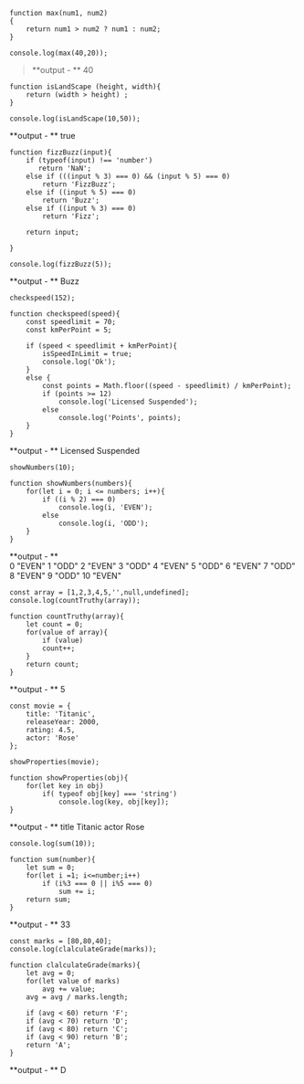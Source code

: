 ```
function max(num1, num2)
{
    return num1 > num2 ? num1 : num2;
}

console.log(max(40,20));
```

> **output - ** 40

```
function isLandScape (height, width){
    return (width > height) ;
}

console.log(isLandScape(10,50));
```

**output - ** true
```
function fizzBuzz(input){
    if (typeof(input) !== 'number')
       return 'NaN';
    else if (((input % 3) === 0) && (input % 5) === 0)
        return 'FizzBuzz';
    else if ((input % 5) === 0)
        return 'Buzz';
    else if ((input % 3) === 0)
        return 'Fizz';
    
    return input;  
    
}

console.log(fizzBuzz(5));
```
**output - ** Buzz
```
checkspeed(152);

function checkspeed(speed){
    const speedlimit = 70;
    const kmPerPoint = 5;
    
    if (speed < speedlimit + kmPerPoint){
        isSpeedInLimit = true;
        console.log('Ok');
    }
    else {
        const points = Math.floor((speed - speedlimit) / kmPerPoint);
        if (points >= 12)
            console.log('Licensed Suspended');
        else 
            console.log('Points', points);   
    }  
}
```
**output - ** Licensed Suspended

```
showNumbers(10);

function showNumbers(numbers){
    for(let i = 0; i <= numbers; i++){
        if ((i % 2) === 0)
            console.log(i, 'EVEN');
        else
            console.log(i, 'ODD');
    }
}
```
**output - **  
0 "EVEN"
1 "ODD"
2 "EVEN"
3 "ODD"
4 "EVEN"
5 "ODD"
6 "EVEN"
7 "ODD"
8 "EVEN"
9 "ODD"
10 "EVEN"

```
const array = [1,2,3,4,5,'',null,undefined];
console.log(countTruthy(array));

function countTruthy(array){
    let count = 0;
    for(value of array){
        if (value)
        count++;
    }
    return count;
}
```
**output - ** 5
```
const movie = {
    title: 'Titanic',
    releaseYear: 2000,
    rating: 4.5,
    actor: 'Rose'
};

showProperties(movie);

function showProperties(obj){
    for(let key in obj)
        if( typeof obj[key] === 'string')
            console.log(key, obj[key]);
}
```
**output - ** title Titanic
              actor Rose
```
console.log(sum(10));

function sum(number){
    let sum = 0;
    for(let i =1; i<=number;i++)
        if (i%3 === 0 || i%5 === 0)
            sum += i;
    return sum;
}
```
**output - ** 33
```
const marks = [80,80,40];
console.log(clalculateGrade(marks));

function clalculateGrade(marks){
    let avg = 0;
    for(let value of marks)
        avg += value;
    avg = avg / marks.length;
    
    if (avg < 60) return 'F';
    if (avg < 70) return 'D';
    if (avg < 80) return 'C';
    if (avg < 90) return 'B';
    return 'A';
}
```
**output - ** D


